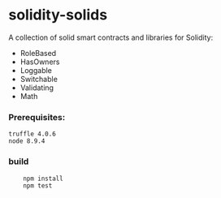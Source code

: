 # solidity-solids
A collection of solid smart contracts and libraries for Solidity:

* RoleBased
* HasOwners
* Loggable
* Switchable
* Validating
* Math

### Prerequisites:

```
truffle 4.0.6
node 8.9.4
```

### build
```
    npm install
    npm test
```


